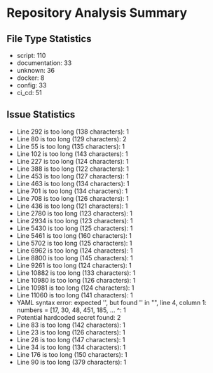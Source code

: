 # Repository Analysis Summary

## File Type Statistics

- script: 110
- documentation: 33
- unknown: 36
- docker: 8
- config: 33
- ci_cd: 51

## Issue Statistics

- Line 292 is too long (138 characters): 1
- Line 80 is too long (129 characters): 2
- Line 55 is too long (135 characters): 1
- Line 102 is too long (143 characters): 1
- Line 227 is too long (124 characters): 1
- Line 388 is too long (122 characters): 1
- Line 453 is too long (127 characters): 1
- Line 463 is too long (134 characters): 1
- Line 701 is too long (134 characters): 1
- Line 708 is too long (126 characters): 1
- Line 436 is too long (121 characters): 1
- Line 2780 is too long (123 characters): 1
- Line 2934 is too long (123 characters): 1
- Line 5430 is too long (125 characters): 1
- Line 5461 is too long (160 characters): 1
- Line 5702 is too long (125 characters): 1
- Line 6962 is too long (124 characters): 1
- Line 8800 is too long (145 characters): 1
- Line 9261 is too long (124 characters): 1
- Line 10882 is too long (133 characters): 1
- Line 10980 is too long (126 characters): 1
- Line 10981 is too long (124 characters): 1
- Line 11060 is too long (141 characters): 1
- YAML syntax error: expected '<document start>', but found '<scalar>'
  in "<unicode string>", line 4, column 1:
    numbers = [17, 30, 48, 451, 185, ... 
    ^: 1
- Potential hardcoded secret found: 2
- Line 83 is too long (142 characters): 1
- Line 23 is too long (126 characters): 1
- Line 26 is too long (147 characters): 1
- Line 34 is too long (134 characters): 1
- Line 176 is too long (150 characters): 1
- Line 90 is too long (379 characters): 1

